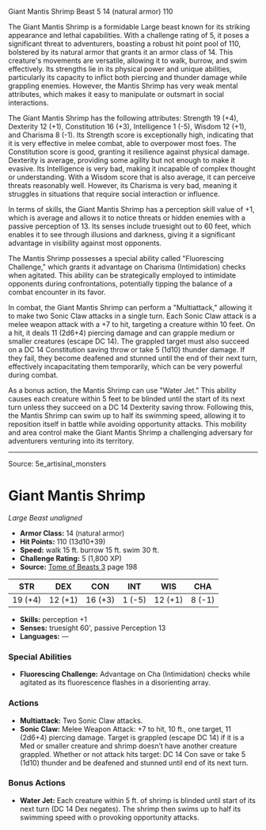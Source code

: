 <MonsterName/>Giant Mantis Shrimp</MonsterName>
<CreatureType/>Beast</CreatureType>
<CR/>5</CR>
<AC/>14 (natural armor)</AC>
<HP/>110</HP>
<summary>The Giant Mantis Shrimp is a formidable Large beast known for its striking appearance and lethal capabilities. With a challenge rating of 5, it poses a significant threat to adventurers, boasting a robust hit point pool of 110, bolstered by its natural armor that grants it an armor class of 14. This creature's movements are versatile, allowing it to walk, burrow, and swim effectively. Its strengths lie in its physical power and unique abilities, particularly its capacity to inflict both piercing and thunder damage while grappling enemies. However, the Mantis Shrimp has very weak mental attributes, which makes it easy to manipulate or outsmart in social interactions. </summary>

<detail>

The Giant Mantis Shrimp has the following attributes: Strength 19 (+4), Dexterity 12 (+1), Constitution 16 (+3), Intelligence 1 (-5), Wisdom 12 (+1), and Charisma 8 (-1). Its Strength score is exceptionally high, indicating that it is very effective in melee combat, able to overpower most foes. The Constitution score is good, granting it resilience against physical damage. Dexterity is average, providing some agility but not enough to make it evasive. Its Intelligence is very bad, making it incapable of complex thought or understanding. With a Wisdom score that is also average, it can perceive threats reasonably well. However, its Charisma is very bad, meaning it struggles in situations that require social interaction or influence.

In terms of skills, the Giant Mantis Shrimp has a perception skill value of +1, which is average and allows it to notice threats or hidden enemies with a passive perception of 13. Its senses include truesight out to 60 feet, which enables it to see through illusions and darkness, giving it a significant advantage in visibility against most opponents.

The Mantis Shrimp possesses a special ability called "Fluorescing Challenge," which grants it advantage on Charisma (Intimidation) checks when agitated. This ability can be strategically employed to intimidate opponents during confrontations, potentially tipping the balance of a combat encounter in its favor.

In combat, the Giant Mantis Shrimp can perform a "Multiattack," allowing it to make two Sonic Claw attacks in a single turn. Each Sonic Claw attack is a melee weapon attack with a +7 to hit, targeting a creature within 10 feet. On a hit, it deals 11 (2d6+4) piercing damage and can grapple medium or smaller creatures (escape DC 14). The grappled target must also succeed on a DC 14 Constitution saving throw or take 5 (1d10) thunder damage. If they fail, they become deafened and stunned until the end of their next turn, effectively incapacitating them temporarily, which can be very powerful during combat.

As a bonus action, the Mantis Shrimp can use "Water Jet." This ability causes each creature within 5 feet to be blinded until the start of its next turn unless they succeed on a DC 14 Dexterity saving throw. Following this, the Mantis Shrimp can swim up to half its swimming speed, allowing it to reposition itself in battle while avoiding opportunity attacks. This mobility and area control make the Giant Mantis Shrimp a challenging adversary for adventurers venturing into its territory.</detail>



---

Source: 5e_artisinal_monsters

# Giant Mantis Shrimp

*Large* *Beast* *unaligned*

- **Armor Class:** 14 (natural armor)
- **Hit Points:** 110 (13d10+39)
- **Speed:** walk 15 ft. burrow 15 ft. swim 30 ft.
- **Challenge Rating:** 5 (1,800 XP)
- **Source:** [Tome of Beasts 3](https://koboldpress.com/kpstore/product/tome-of-beasts-3-for-5th-edition/) page 198

| STR | DEX | CON | INT | WIS | CHA |
| --- | --- | --- | --- | --- | --- |
| 19 (+4) | 12 (+1) | 16 (+3) | 1 (-5) | 12 (+1) | 8 (-1) |

- **Skills:** perception +1
- **Senses:** truesight 60', passive Perception 13
- **Languages:** —

### Special Abilities

- **Fluorescing Challenge:** Advantage on Cha (Intimidation) checks while agitated as its fluorescence flashes in a disorienting array.

### Actions

- **Multiattack:** Two Sonic Claw attacks.
- **Sonic Claw:** Melee Weapon Attack: +7 to hit, 10 ft., one target, 11 (2d6+4) piercing damage. Target is grappled (escape DC 14) if it is a Med or smaller creature and shrimp doesn’t have another creature grappled. Whether or not attack hits target: DC 14 Con save or take 5 (1d10) thunder and be deafened and stunned until end of its next turn.

### Bonus Actions

- **Water Jet:** Each creature within 5 ft. of shrimp is blinded until start of its next turn (DC 14 Dex negates). The shrimp then swims up to half its swimming speed with o provoking opportunity attacks.




